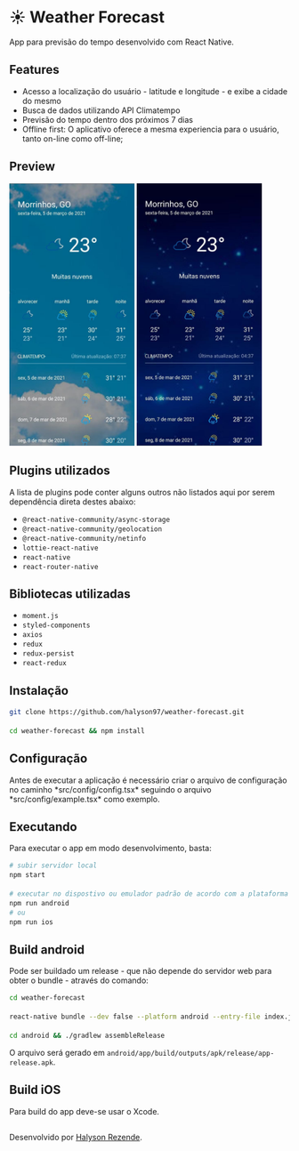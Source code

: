 # ☀️ Weather Forecast
App para previsão do tempo desenvolvido com React Native.

## Features
- Acesso a localização do usuário - latitude e longitude - e exibe a cidade do mesmo
- Busca de dados utilizando API Climatempo
- Previsão do tempo dentro dos próximos 7 dias
- Offline first: O aplicativo oferece a mesma experiencia para o usuário, tanto on-line como off-line;

## Preview

<img src="https://raw.githubusercontent.com/halyson97/weather-forecast/main/assets/screenshots/day.jpeg" width="225">
<img src="https://raw.githubusercontent.com/halyson97/weather-forecast/main/assets/screenshots/night.jpeg" width="225">

## Plugins utilizados
A lista de plugins pode conter alguns outros não listados aqui por serem dependência direta destes abaixo:

- `@react-native-community/async-storage`
- `@react-native-community/geolocation`
- `@react-native-community/netinfo`
- `lottie-react-native`
- `react-native`
- `react-router-native`

## Bibliotecas utilizadas

- `moment.js`
- `styled-components`
- `axios`
- `redux`
- `redux-persist`
- `react-redux`


## Instalação
```bash
git clone https://github.com/halyson97/weather-forecast.git

cd weather-forecast && npm install
```

## Configuração
Antes de executar a aplicação é necessário criar o arquivo de configuração no caminho \*src/config/config.tsx\* seguindo o arquivo \*src/config/example.tsx\* como exemplo.

## Executando
Para executar o app em modo desenvolvimento, basta:

```bash
# subir servidor local
npm start

# executar no dispostivo ou emulador padrão de acordo com a plataforma
npm run android
# ou
npm run ios
```

## Build android
Pode ser buildado um release - que não depende do servidor web para obter o bundle - através do comando:

```bash
cd weather-forecast

react-native bundle --dev false --platform android --entry-file index.js --bundle-output ./android/app/src/main/assets/index.android.bundle --assets-dest ./android/app/src/main/res

cd android && ./gradlew assembleRelease
```

O arquivo será gerado em `android/app/build/outputs/apk/release/app-release.apk`.

## Build iOS
Para build do app deve-se usar o Xcode.

## 
Desenvolvido por [Halyson Rezende](https://github.com/halyson97).

